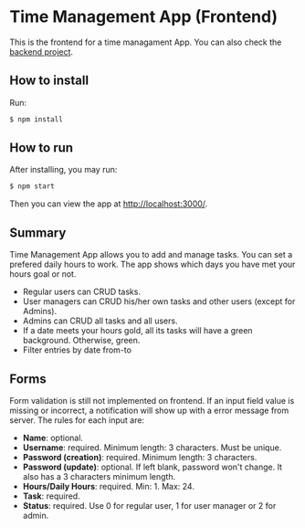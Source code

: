 # Time Management App (Frontend)

This is the frontend for a time managament App. You can also check the [backend project](https://github.com/danielfaleiro/time-management-app-backend).

## How to install

Run:
```bash
$ npm install
```

## How to run

After installing, you may run:
```bash
$ npm start
```
Then you can view the app at [http://localhost:3000/](http://localhost:3000/).

## Summary

Time Management App allows you to add and manage tasks. You can set a prefered daily hours to work. The app shows which days you have met your hours goal or not.

- Regular users can CRUD tasks.
- User managers can CRUD his/her own tasks and other users (except for Admins).
- Admins can CRUD all tasks and all users.
- If a date meets your hours gold, all its tasks will have a green background. Otherwise, green.
- Filter entries by date from-to

## Forms

Form validation is still not implemented on frontend. If an input field value is missing or incorrect, a notification will show up with a error message from server. The rules for each input are:
- **Name**: optional.
- **Username**: required. Minimum length: 3 characters. Must be unique.
- **Password (creation)**: required. Minimum length: 3 characters.
- **Password (update)**: optional. If left blank, password won't change. It also has a 3 characters minimum length.
- **Hours/Daily Hours**: required. Min: 1. Max: 24.
- **Task**: required.
- **Status**: required. Use 0 for regular user, 1 for user manager or 2 for admin.
